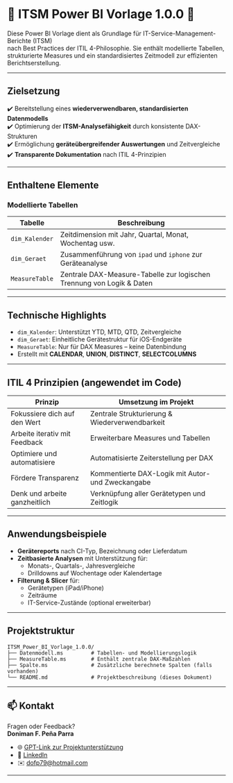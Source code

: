 # 🔷 ITSM Power BI Vorlage 1.0.0 🔷

Diese Power BI Vorlage dient als Grundlage für IT-Service-Management-Berichte (ITSM)  
nach Best Practices der ITIL 4-Philosophie. Sie enthält modellierte Tabellen, strukturierte Measures und ein standardisiertes Zeitmodell zur effizienten Berichtserstellung.

---

##  Zielsetzung

✔️ Bereitstellung eines **wiederverwendbaren, standardisierten Datenmodells**  
✔️ Optimierung der **ITSM-Analysefähigkeit** durch konsistente DAX-Strukturen  
✔️ Ermöglichung **geräteübergreifender Auswertungen** und Zeitvergleiche  
✔️ **Transparente Dokumentation** nach ITIL 4-Prinzipien

---

##  Enthaltene Elemente

###  Modellierte Tabellen

| Tabelle          | Beschreibung |
|------------------|--------------|
| `dim_Kalender`   | Zeitdimension mit Jahr, Quartal, Monat, Wochentag usw. |
| `dim_Geraet`     | Zusammenführung von `ipad` und `iphone` zur Geräteanalyse |
| `MeasureTable`   | Zentrale DAX-Measure-Tabelle zur logischen Trennung von Logik & Daten |

---

##  Technische Highlights

- `dim_Kalender`: Unterstützt YTD, MTD, QTD, Zeitvergleiche  
- `dim_Geraet`: Einheitliche Gerätestruktur für iOS-Endgeräte  
- `MeasureTable`: Nur für DAX Measures – keine Datenbindung  
-  Erstellt mit **CALENDAR**, **UNION**, **DISTINCT**, **SELECTCOLUMNS**

---

##  ITIL 4 Prinzipien (angewendet im Code)

| Prinzip                      | Umsetzung im Projekt |
|-----------------------------|-----------------------|
|  Fokussiere dich auf den Wert | Zentrale Strukturierung & Wiederverwendbarkeit |
|  Arbeite iterativ mit Feedback | Erweiterbare Measures und Tabellen |
|  Optimiere und automatisiere | Automatisierte Zeiterstellung per DAX |
|  Fördere Transparenz        | Kommentierte DAX-Logik mit Autor- und Zweckangabe |
|  Denk und arbeite ganzheitlich | Verknüpfung aller Gerätetypen und Zeitlogik |

---

##  Anwendungsbeispiele

- **Gerätereports** nach CI-Typ, Bezeichnung oder Lieferdatum  
- **Zeitbasierte Analysen** mit Unterstützung für:
  - Monats-, Quartals-, Jahresvergleiche
  - Drilldowns auf Wochentage oder Kalendertage
- **Filterung & Slicer** für:
  - Gerätetypen (iPad/iPhone)
  - Zeiträume
  - IT-Service-Zustände (optional erweiterbar)

---

##  Projektstruktur

```plaintext
ITSM_Power_BI_Vorlage_1.0.0/
├── Datenmodell.ms         # Tabellen- und Modellierungslogik
├── MeasureTable.ms        # Enthält zentrale DAX-Maßzahlen
├── Spalte.ms              # Zusätzliche berechnete Spalten (falls vorhanden)
└── README.md              # Projektbeschreibung (dieses Dokument)
```

---

## 📫 Kontakt

Fragen oder Feedback?  
**Doniman F. Peña Parra**

- 🌐 [GPT-Link zur Projektunterstützung](https://chatgpt.com/g/g-68150f83fda081919d979c8418039ee5-dashboard-design)  
- 🔗 [LinkedIn](https://www.linkedin.com/in/doniman-francisco-pe%C3%B1a-parra-609263232/)  
- ✉️ [dofp79@hotmail.com](mailto:dofp79@hotmail.com)

---

